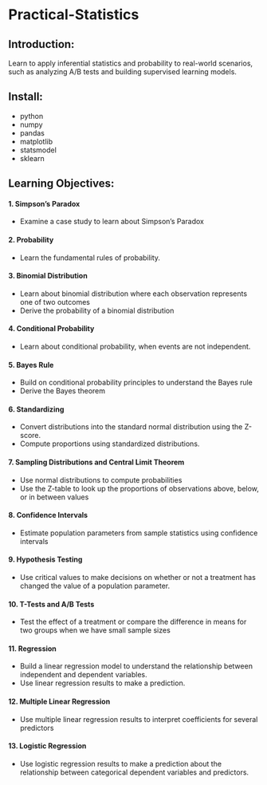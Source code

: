 # Practical-Statistics

## Introduction:

Learn to apply inferential statistics and probability to real-world scenarios, such as analyzing A/B tests
and building supervised learning models.

## Install:

- python
- numpy
- pandas 
- matplotlib
- statsmodel
- sklearn 

## Learning Objectives:

#### 1. Simpson’s Paradox
- Examine a case study to learn about Simpson’s Paradox

#### 2. Probability
- Learn the fundamental rules of probability.

#### 3. Binomial Distribution
- Learn about binomial distribution where each observation represents one of two outcomes
- Derive the probability of a binomial distribution

#### 4. Conditional Probability
- Learn about conditional probability, when events are not independent.

#### 5. Bayes Rule
- Build on conditional probability principles to understand the
Bayes rule
- Derive the Bayes theorem

#### 6. Standardizing
- Convert distributions into the standard normal distribution
using the Z-score.
- Compute proportions using standardized distributions.

#### 7. Sampling Distributions and Central Limit Theorem
- Use normal distributions to compute probabilities
- Use the Z-table to look up the proportions of observations above, below, or in between values

#### 8. Confidence Intervals 
- Estimate population parameters from sample statistics using confidence intervals

#### 9. Hypothesis Testing
- Use critical values to make decisions on whether or not a treatment has changed the value of a population parameter.

#### 10. T-Tests and A/B Tests
- Test the effect of a treatment or compare the difference in means for two groups when we have small sample sizes

#### 11. Regression
- Build a linear regression model to understand the relationship
between independent and dependent variables.
- Use linear regression results to make a prediction.

#### 12. Multiple Linear Regression
- Use multiple linear regression results to interpret coefficients
for several predictors

#### 13. Logistic Regression 
- Use logistic regression results to make a prediction about the relationship between categorical dependent variables and
predictors.
